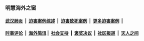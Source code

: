 
### 明慧海外之窗

####  [武汉肺炎](indexes/365.md?t=05261601) &nbsp;|&nbsp;  [迫害案例综述](indexes/328.md?t=05261601) &nbsp;|&nbsp; [迫害致死案例](indexes/277.md?t=05261601)  &nbsp;|&nbsp; [更多迫害案例](indexes/81.md?t=05261601)  &nbsp;|&nbsp; 
####  [时事评论](indexes/19.md?t=05261601) &nbsp;|&nbsp; [海外简讯](indexes/245.md?t=05261601)&nbsp;|&nbsp;  [社会支持](indexes/140.md?t=05261601) &nbsp;|&nbsp; [褒奖决议](indexes/282.md?t=05261601) &nbsp;|&nbsp; [社区报道](indexes/91.md?t=05261601)  &nbsp;|&nbsp; [天人之间](indexes/78.md?t=05261601) 

